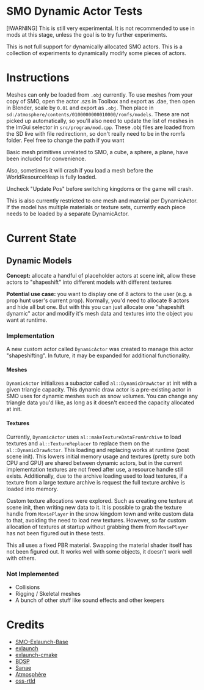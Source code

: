 # SMO Dynamic Actor Tests

[!WARNING] This is still very experimental. It is not recommended to use in mods at this stage, unless the goal is to try further experiments.

This is not full support for dynamically allocated SMO actors. This is a collection of experiments to dynamically modify some pieces of actors.


# Instructions
Meshes can only be loaded from `.obj` currently. To use meshes from your copy of SMO, open the actor .szs in Toolbox and export as .dae, then open in Blender, scale by `0.01` and export as `.obj`. Then place in `sd:/atmosphere/contents/0100000000010000/romfs/models`. These are not picked up automatically, so you'll also need to update the list of meshes in the ImGui selector in `src/program/mod.cpp`. These .obj files are loaded from the SD live with file redirectionn, so don't really need to be in the romfs folder. Feel free to change the path if you want

Basic mesh primitives unrelated to SMO, a cube, a sphere, a plane, have been included for convenience.

Also, sometimes it will crash if you load a mesh before the WorldResourceHeap is fully loaded.

Uncheck "Update Pos" before switching kingdoms or the game will crash.

This is also currently restricted to one mesh and material per DynamicActor. If the model has multiple materials or texture sets, currently each piece needs to be loaded by a separate DynamicActor.

# Current State

## Dynamic Models
**Concept:** allocate a handful of placeholder actors at scene init, allow these actors to "shapeshift" into different models with different textures

**Potential use case:** you want to display one of 8 actors to the user (e.g. a prop hunt user's current prop).
Normally, you'd need to allocate 8 actors and hide all but one. But with this you can just allocate one "shapeshift dynamic" actor and modify it's mesh data and textures into the object you want at runtime.

### Implementation

A new custom actor called `DynamicActor` was created to manage this actor "shapeshifting". In future, it may be expanded for additional functionality.

#### Meshes
`DynamicActor` initializes a subactor called `al::DynamicDrawActor` at init with a given triangle capacity. This dynamic draw actor is a pre-existing actor in SMO uses for dynamic meshes such as snow volumes. You can change any triangle data you'd like, as long as it doesn't exceed the capacity allocated at init.

#### Textures
Currently, `DynamicActor` uses `al::makeTextureDataFromArchive` to load textures and `al::TextureReplacer` to replace them on the `al::DynamicDrawActor`. This loading and replacing works at runtime (post scene init). This lowers initial memory usage and textures (pretty sure both CPU and GPU) are shared between dynamic actors, but in the current implementation textures are not freed after use, a resource handle still exists. Additionally, due to the archive loading used to load textures, if a texture from a large texture archive is request the full texture archive is loaded into memory.

Custom texture allocations were explored. Such as creating one texture at scene init, then writing new data to it. It is possible to grab the texture handle from `MoviePlayer` in the snow kingdom town and write custom data to that, avoiding the need to load new textures. However, so far custom allocation of textures at startup without grabbing them from `MoviePlayer` has not been figured out in these tests.

This all uses a fixed PBR material. Swapping the material shader itself has not been figured out. It works well with some objects, it doesn't work well with others.

### Not Implemented
* Collisions
* Rigging / Skeletal meshes
* A bunch of other stuff like sound effects and other keepers

# Credits
- [SMO-Exlaunch-Base](https://github.com/CraftyBoss/SMO-Exlaunch-Base)
- [exlaunch](https://github.com/shadowninja108/exlaunch/)
- [exlaunch-cmake](https://github.com/EngineLessCC/exlaunch-cmake/)
- [BDSP](https://github.com/Martmists-GH/BDSP)
- [Sanae](https://github.com/Sanae6)
- [Atmosphère](https://github.com/Atmosphere-NX/Atmosphere)
- [oss-rtld](https://github.com/Thog/oss-rtld)
